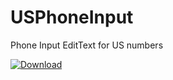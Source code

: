 # USPhoneInput
Phone Input EditText for US numbers

[ ![Download](https://api.bintray.com/packages/chinalwb/usphoneinput/usphoneinput/images/download.svg?version=1.0) ](https://bintray.com/chinalwb/usphoneinput/usphoneinput/1.0/link)
